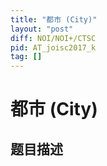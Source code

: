 ```yaml
---
title: "都市 (City)"
layout: "post"
diff: NOI/NOI+/CTSC
pid: AT_joisc2017_k
tag: []
---
```


# 都市 (City)

## 题目描述

[problemUrl]: https://atcoder.jp/contests/joisc2017/tasks/joisc2017_k



